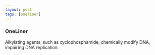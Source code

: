 ```yaml
---
layout: post
tags: [oneliner]
---
```



### OneLiner

Alkylating agents, such as cyclophosphamide, chemically modify DNA, impairing DNA replication.
